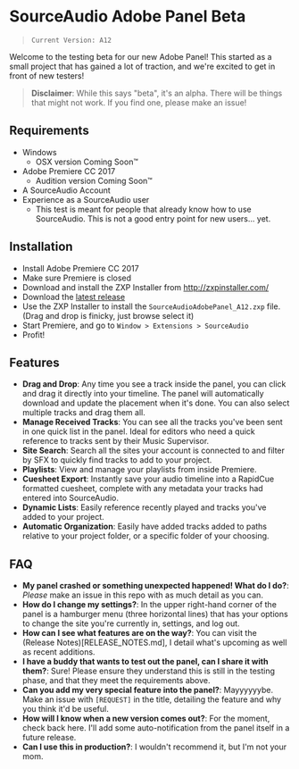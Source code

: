 # SourceAudio Adobe Panel Beta
> `Current Version: A12`

Welcome to the testing beta for our new Adobe Panel! This started as a small project that has gained a lot of traction, and we're excited to get in front of new testers!
 
> **Disclaimer**: While this says "beta", it's an alpha. There will be things that might not work. If you find one, please make an issue!
 
## Requirements
- Windows 
  - OSX version Coming Soon™
- Adobe Premiere CC 2017
  - Audition version Coming Soon™
- A SourceAudio Account
- Experience as a SourceAudio user
  - This test is meant for people that already know how to use SourceAudio. This is not a good entry point for new users... yet.

## Installation
- Install Adobe Premiere CC 2017
- Make sure Premiere is closed
- Download and install the ZXP Installer from http://zxpinstaller.com/
- Download the [latest release](https://github.com/SourceAudio/sa-adobe-panel-beta/blob/master/SourceAudioAdobePanel_A12.zxp)
- Use the ZXP Installer to install the `SourceAudioAdobePanel_A12.zxp` file. (Drag and drop is finicky, just browse select it)
- Start Premiere, and go to `Window > Extensions > SourceAudio`
- Profit!
 
## Features
- **Drag and Drop**: Any time you see a track inside the panel, you can click and drag it directly into your timeline. The panel will automatically download and update the placement when it's done. You can also select multiple tracks and drag them all.
- **Manage Received Tracks**: You can see all the tracks you've been sent in one quick list in the panel. Ideal for editors who need a quick reference to tracks sent by their Music Supervisor.
- **Site Search**: Search all the sites your account is connected to and filter by SFX to quickly find tracks to add to your project.
- **Playlists**: View and manage your playlists from inside Premiere.
- **Cuesheet Export**: Instantly save your audio timeline into a RapidCue formatted cuesheet, complete with any metadata your tracks had entered into SourceAudio.
- **Dynamic Lists**: Easily reference recently played and tracks you've added to your project.
- **Automatic Organization**: Easily have added tracks added to paths relative to your project folder, or a specific folder of your choosing.

## FAQ
- **My panel crashed or something unexpected happened! What do I do?**: *Please* make an issue in this repo with as much detail as you can. 
- **How do I change my settings?**: In the upper right-hand corner of the panel is a hamburger menu (three horizontal lines) that has your options to change the site you're currently in, settings, and log out.
- **How can I see what features are on the way?**: You can visit the (Release Notes)[RELEASE_NOTES.md], I detail what's upcoming as well as recent additions.
- **I have a buddy that wants to test out the panel, can I share it with them?**: Sure! Please ensure they understand this is still in the testing phase, and that they meet the requirements above.
- **Can you add my very special feature into the panel?**: Mayyyyyybe. Make an issue with `[REQUEST]` in the title, detailing the feature and why you think it'd be useful.
- **How will I know when a new version comes out?**: For the moment, check back here. I'll add some auto-notification from the panel itself in a future release.
- **Can I use this in production?**: I wouldn't recommend it, but I'm not your mom.


